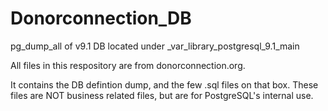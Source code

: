 Donorconnection_DB
==================

pg_dump_all of v9.1 DB located under _var_library_postgresql_9.1_main

All files in this respository are from donorconnection.org.

It contains the DB defintion dump, and the few .sql files on that box.
These files are NOT business related files, but are for PostgreSQL's internal use.
